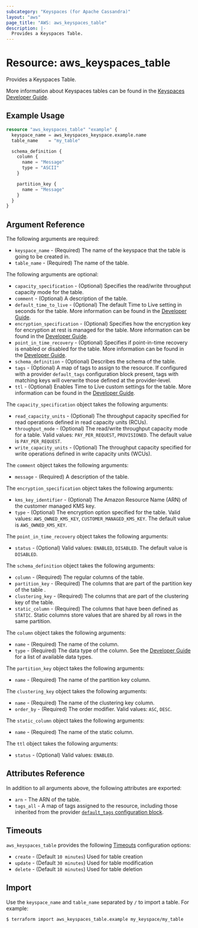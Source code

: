 ```yaml
---
subcategory: "Keyspaces (for Apache Cassandra)"
layout: "aws"
page_title: "AWS: aws_keyspaces_table"
description: |-
  Provides a Keyspaces Table.
---
```


# Resource: aws_keyspaces_table

Provides a Keyspaces Table.

More information about Keyspaces tables can be found in the [Keyspaces Developer Guide](https://docs.aws.amazon.com/keyspaces/latest/devguide/working-with-tables.html).

## Example Usage

```terraform
resource "aws_keyspaces_table" "example" {
  keyspace_name = aws_keyspaces_keyspace.example.name
  table_name    = "my_table"

  schema_definition {
    column {
      name = "Message"
      type = "ASCII"
    }

    partition_key {
      name = "Message"
    }
  }
}
```

## Argument Reference

The following arguments are required:

* `keyspace_name` - (Required) The name of the keyspace that the table is going to be created in.
* `table_name` - (Required) The name of the table.

The following arguments are optional:

* `capacity_specification` - (Optional) Specifies the read/write throughput capacity mode for the table.
* `comment` - (Optional) A description of the table.
* `default_time_to_live` - (Optional) The default Time to Live setting in seconds for the table. More information can be found in the [Developer Guide](https://docs.aws.amazon.com/keyspaces/latest/devguide/TTL-how-it-works.html#ttl-howitworks_default_ttl).
* `encryption_specification` - (Optional) Specifies how the encryption key for encryption at rest is managed for the table. More information can be found in the [Developer Guide](https://docs.aws.amazon.com/keyspaces/latest/devguide/EncryptionAtRest.html).
* `point_in_time_recovery` - (Optional) Specifies if point-in-time recovery is enabled or disabled for the table. More information can be found in the [Developer Guide](https://docs.aws.amazon.com/keyspaces/latest/devguide/PointInTimeRecovery.html).
* `schema_definition` - (Optional) Describes the schema of the table.
* `tags` - (Optional) A map of tags to assign to the resource. If configured with a provider `default_tags` configuration block present, tags with matching keys will overwrite those defined at the provider-level.
* `ttl` - (Optional) Enables Time to Live custom settings for the table. More information can be found in the [Developer Guide](https://docs.aws.amazon.com/keyspaces/latest/devguide/TTL.html).

The `capacity_specification` object takes the following arguments:

* `read_capacity_units` - (Optional) The throughput capacity specified for read operations defined in read capacity units (RCUs).
* `throughput_mode` - (Optional) The read/write throughput capacity mode for a table. Valid values: `PAY_PER_REQUEST`, `PROVISIONED`. The default value is `PAY_PER_REQUEST`.
* `write_capacity_units` - (Optional) The throughput capacity specified for write operations defined in write capacity units (WCUs).

The `comment` object takes the following arguments:

* `message` - (Required) A description of the table.

The `encryption_specification` object takes the following arguments:

* `kms_key_identifier` - (Optional) The Amazon Resource Name (ARN) of the customer managed KMS key.
* `type` - (Optional) The encryption option specified for the table. Valid values: `AWS_OWNED_KMS_KEY`, `CUSTOMER_MANAGED_KMS_KEY`. The default value is `AWS_OWNED_KMS_KEY`.

The `point_in_time_recovery` object takes the following arguments:

* `status` - (Optional) Valid values: `ENABLED`, `DISABLED`. The default value is `DISABLED`.

The `schema_definition` object takes the following arguments:

* `column` - (Required) The regular columns of the table.
* `partition_key` - (Required) The columns that are part of the partition key of the table .
* `clustering_key` - (Required) The columns that are part of the clustering key of the table.
* `static_column` - (Required) The columns that have been defined as `STATIC`. Static columns store values that are shared by all rows in the same partition.

The `column` object takes the following arguments:

* `name` - (Required) The name of the column.
* `type` - (Required) The data type of the column. See the [Developer Guide](https://docs.aws.amazon.com/keyspaces/latest/devguide/cql.elements.html#cql.data-types) for a list of available data types.

The `partition_key` object takes the following arguments:

* `name` - (Required) The name of the partition key column.

The `clustering_key` object takes the following arguments:

* `name` - (Required) The name of the clustering key column.
* `order_by` - (Required) The order modifier. Valid values: `ASC`, `DESC`.

The `static_column` object takes the following arguments:

* `name` - (Required) The name of the static column.

The `ttl` object takes the following arguments:

* `status` - (Optional) Valid values: `ENABLED`.

## Attributes Reference

In addition to all arguments above, the following attributes are exported:

* `arn` - The ARN of the table.
* `tags_all` - A map of tags assigned to the resource, including those inherited from the provider [`default_tags` configuration block](/docs/providers/aws/index.html#default_tags-configuration-block).

## Timeouts

`aws_keyspaces_table` provides the following [Timeouts](https://www.terraform.io/docs/configuration/blocks/resources/syntax.html#operation-timeouts) configuration options:

- `create` - (Default `10 minutes`) Used for table creation
- `update` - (Default `30 minutes`) Used for table modification
- `delete` - (Default `10 minutes`) Used for table deletion

## Import

Use the `keyspace_name` and `table_name` separated by `/` to import a table. For example:

```
$ terraform import aws_keyspaces_table.example my_keyspace/my_table
```
